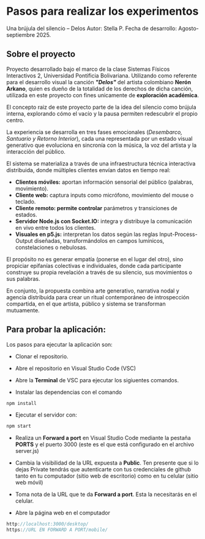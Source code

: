 # Pasos para realizar los experimentos
Una brújula del silencio – Delos
Autor: Stella P.
Fecha de desarrollo: Agosto-septiembre 2025.

## Sobre el proyecto
Proyecto desarrollado bajo el marco de la clase Sistemas Físicos Interactivos 2, Universidad Pontificia Bolivariana. Utilizando como referente para el desarrollo visual la canción ***"Delos"*** del artista colombiano **Nerón Arkano**, quien es dueño de la totalidad de los derechos de dicha canción, utilizada en este proyecto con fines unicamente de **exploración académica**.
  
El concepto raiz de este proyecto parte de la idea del silencio como brújula interna, explorando cómo el vacío y la pausa permiten redescubrir el propio centro.
  
La experiencia se desarrolla en tres fases emocionales (*Desembarco, Santuario y Retorno Interior*), cada una representada por un estado visual generativo que evoluciona en sincronía con la música, la voz del artista y la interacción del público.
  
El sistema se materializa a través de una infraestructura técnica interactiva distribuida, donde múltiples clientes envían datos en tiempo real:
- **Clientes móviles:** aportan información sensorial del público (palabras, movimiento).
- **Cliente web:** captura inputs como micrófono, movimiento del mouse o teclado.
- **Cliente remoto: permite controlar** parámetros y transiciones de estados.
- **Servidor Node.js con Socket.IO:** integra y distribuye la comunicación en vivo entre todos los clientes.
- **Visuales en p5.js:** interpretan los datos según las reglas Input-Process-Output diseñadas, transformándolos en campos lumínicos, constelaciones o nebulosas.

El propósito no es generar empatía (ponerse en el lugar del otro), sino propiciar epifanías colectivas e individuales, donde cada participante construye su propia revelación a través de su silencio, sus movimientos o sus palabras.

En conjunto, la propuesta combina arte generativo, narrativa nodal y agencia distribuida para crear un ritual contemporáneo de introspección compartida, en el que artista, público y sistema se transforman mutuamente.


## Para probar la aplicación:
Los pasos para ejecutar la aplicación son:

* Clonar el repositorio.

* Abre el repositorio en Visual Studio Code (VSC)

* Abre la **Terminal** de VSC para ejecutar los sigiuentes comandos.

* Instalar las dependencias con el comando

``` bash
npm install
```

* Ejecutar el servidor con:

``` bash
npm start
```
* Realiza un **Forward a port** en Visual Studio Code mediante la pestaña **PORTS** y el puerto 3000 (este es el que está configurado en el archivo server.js)

* Cambia la visibilidad de la URL expuesta a **Public**. Ten presente 
que si lo dejas Private tendrás que autenticarte con tus credenciales de github tanto 
en tu computador (sitio web de escritorio) como en tu celular (sitio web móvil)

* Toma nota de la URL que te da **Forward a port**. Esta la necesitarás en el celular.

* Abre la página web en el computador

``` js
http://localhost:3000/desktop/
https://URL EN FORWARD A PORT/mobile/
```
